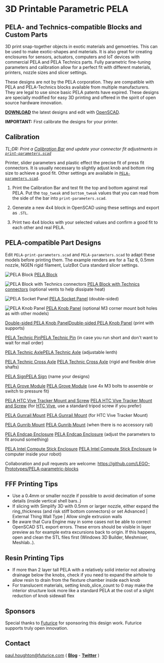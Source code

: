 # 3D Printable Parametric PELA #

## PELA- and Technics-compatible Blocks and Custom Parts ##

3D print snap-together objects in exotic materials and gemoetries. This can be used to make exotic-shapes and materials. It is also great for creating enclosures for sensors, actuators, computers and IoT devices with commercial PELA and PELA Technics parts. Fully parametric fine-tuning parameters and calibration allow for a perfect fit with different materials, printers, nozzle sizes and slicer settings.

These designs are not by the PELA corporation. They are compatible with PELA and PELA-Technics blocks available from multiple manufacturers. They are legal to use since basic PELA patents have expired. These designs are specially modified for easy 3D printing and offered in the spirit of open source hardware innovation. 

**[DOWNLOAD](https://github.com/PELA-Prototypes/parametric-PELA/archive/master.zip)** the latest designs and edit with [OpenSCAD](http://www.openscad.org/).

**IMPORTANT:** First calibrate the designs for your printer.

## Calibration ##

*TL;DR: Print a [Calibration Bar](https://github.com/PELA-Prototypes/parametric-PELA/blob/master/PELA-calibration/PELA-calibration.stl) and update your connector fit adjustments in [`print-parameters.scad`](https://github.com/PELA-Prototypes/parametric-PELA/blob/master/print-parameters.scad)*

Printer, slider parameters and plastic effect the precise fit of press fit connectors. It is usually necessary to slightly adjust knob and bottom ring size to achieve a good fit. Other settings are available in [`PELA-parameters.scad`](https://github.com/PELA-Prototypes/parametric-PELA/blob/master/PELA-parameters.scad).

1. Print the Calibration Bar and test fit the top and bottom against real PELA. Put the `top_tweak` and `bottom_tweak` values that you can read from the side of the bar into `print-parameters.scad`.

2. Generate a new 4x4 block in OpenSCAD using these settings and export as `.STL`.

3. Print two 4x4 blocks with your selected values and confirm a good fit to each other and real PELA.


## PELA-compatible Part Designs ##

Edit `PELA-print-parameters.scad` and `PELA-parameters.scad` to adapt these models before printing them. The example renders are for a Taz 6, 0.5mm nozzle, NGEN rigid filament, LulzBot Cura standard slicer settings.

![PELA Block](https://github.com/LEGO-Prototypes/PELA-parametric-blocks/blob/master/PELA-block-4-2-1.png "PELA Block")
[PELA Block](https://github.com/LEGO-Prototypes/PELA-parametric-blocks/blob/master/PELA-block-4-2-1.stl) 


![PELA Block with Technics connectors](https://github.com/LEGO-Prototypes/PELA-parametric-blocks/blob/master/PELA-technic-block-4-4-2.png "PELA Block with Technics connectors")
[PELA Block with Technics connectors](https://github.com/LEGO-Prototypes/PELA-parametric-blocks/blob/master/PELA-technic-block-4-4-2.stl) (optional vents to help dissipate heat)


![PELA Socket Panel](https://github.com/LEGO-Prototypes/PELA-parametric-blocks/blob/master/socket-panel/PELA-socket-panel.png)
[PELA Socket Panel](https://github.com/LEGO-Prototypes/PELA-parametric-blocks/blob/master/socket-panel/PELA-socket-panel.stl) (double-sided)


![PELA Knob Panel](https://github.com/LEGO-Prototypes/PELA-parametric-blocks/blob/master/knob-panel/PELA-knob-panel.png)
[PELA Knob Panel](https://github.com/LEGO-Prototypes/PELA-parametric-blocks/blob/master/knob-panel/PELA-knob-panel.stl) (optional M3 corner mount bolt holes as with other models)


[Double-sided PELA Knob Panel](https://github.com/LEGO-Prototypes/PELA-parametric-blocks/blob/master/PELA-knob-panel/PELA-double_sided-knob-panel.png)[Double-sided PELA Knob Panel](https://github.com/LEGO-Prototypes/PELA-parametric-blocks/blob/master/PELA-knob-panel/PELA-double_sided-knob-panel.stl) (print with supports)


[PELA Technic Pin](https://github.com/LEGO-Prototypes/PELA-parametric-blocks/blob/master/PELA-technic-pin.png)[PELA Technic Pin](https://github.com/LEGO-Prototypes/PELA-parametric-blocks/blob/master/PELA-technic-pin.stl) (in case you run short and don't want to wait for mail order)


[PELA Technic Axle](https://github.com/LEGO-Prototypes/PELA-parametric-blocks/blob/master/PELA-technic-axle.png)[PELA Technic Axle](https://github.com/LEGO-Prototypes/PELA-parametric-blocks/blob/master/PELA-technic-axle.stl) (adjustable lenth)


[PELA Technic Cross Axle](https://github.com/LEGO-Prototypes/PELA-parametric-blocks/blob/master/PELA-technic-cross-axle.png)
[PELA Technic Cross Axle](https://github.com/LEGO-Prototypes/PELA-parametric-blocks/blob/master/PELA-technic-cross-axle.stl) (rigid and flexible drive shafts)


[PELA Sign](https://github.com/LEGO-Prototypes/PELA-parametric-blocks/blob/master/sign/PELA-sign.png)[PELA Sign](https://github.com/LEGO-Prototypes/PELA-parametric-blocks/blob/master/sign/PELA-sign.stl) (name your designs)


[PELA Grove Module](https://github.com/LEGO-Prototypes/PELA-parametric-blocks/blob/master/grove-module-enclosure/PELA-grove-module-enclosure.png)
[PELA Grove Module](https://github.com/LEGO-Prototypes/PELA-parametric-blocks/blob/master/grove-module-enclosure/PELA-grove-module-enclosure.stl) (use 4x M3 bolts to assemble or switch to pressure fit)


[PELA HTC Vive Tracker Mount and Screw](https://github.com/PELA-Prototypes/parametric-PELA/blob/master/vive-tracker-mount/PELA-vive-tracker-mount.png)
[PELA HTC Vive Tracker Mount and Screw](https://github.com/PELA-Prototypes/parametric-PELA/blob/master/vive-tracker-mount/PELA-vive-tracker-mount.stl) (for [HTC Vive](https://www.vive.com/), use a standard tripod screw if you prefer)


[PELA Gunrail Mount](https://github.com/LEGO-Prototypes/PELA-parametric-blocks/blob/master/gunrail-mount/PELA-gunrail-mount.png)
[PELA Gunrail Mount](https://github.com/LEGO-Prototypes/PELA-parametric-blocks/blob/master/gunrail-mount/PELA-gunrail-mount.stl) (for HTC Vive Tracker Mount)


[PELA Gunrib Mount](https://github.com/LEGO-Prototypes/PELA-parametric-blocks/blob/master/gunrail-mount/PELA-gunrib-mount.png)
[PELA Gunrib Mount](https://github.com/LEGO-Prototypes/PELA-parametric-blocks/blob/master/gunrail-mount/PELA-gunrib-mount.stl) (when there is no accessory rail)


[PELA Endcap Enclosure](https://github.com/LEGO-Prototypes/PELA-parametric-blocks/blob/master/endcap-enclosure/PELA-endcap-enclosure.png)
[PELA Endcap Enclosure](https://github.com/LEGO-Prototypes/PELA-parametric-blocks/blob/master/endcap-enclosure/PELA-endcap-enclosure.stl) (adjust the parameters to fit around something)


[PELA Intel Compute Stick Enclosure](https://github.com/LEGO-Prototypes/PELA-parametric-blocks/blob/master/endcap-enclosure/PELA-endcap-intel-compute-stick-enclosure.png)
[PELA Intel Compute Stick Enclosure](https://github.com/LEGO-Prototypes/PELA-parametric-blocks/blob/master/endcap-enclosure/PELA-endcap-intel-compute-stick-enclosure.stl) (a computer inside your robot)


Collaboration and pull requests are welcome: https://github.com/LEGO-Prototypes/PELA-parametric-blocks


## FFF Printing Tips ##

* Use a 0.4mm or smaller nozzle if possible to avoid decimation of some details (inside vertical shell bars..)
* If slicing with Simplify 3D with 0.5mm or larger nozzle, either expand the ring_thickness (and risk stiff bottom connectors) or set Advanced | External Thing Wall Type | Allow single extrusion walls
* Be aware that Cura Engine may in some cases not be able to correct OpenSCAD STL export errors. These errors should be visible in layer preview as for example extra excursions back to origin. If this happens, open and clean the STL files first (Windows 3D Builder, Meshmixer, Meshlab..).

## Resin Printing Tips ##

* If more than 2 layer tall PELA with a relatively solid interior not allowing drainage below the knobs, check if you need to expand the airhole to allow resin to drain from the flexture chamber inside each knob
* For translucent materials, setting knob_slice_count to 0 may make the interior structure look more like a standard PELA at the cost of a slight reduction of knob sidewall flex

## Sponsors ##

Special thanks to [Futurice](http://futurice.com) for sponsoring this design work. Futurice supports truly open innovation.

## Contact ##

paul.houghton@futurice.com ( **[Blog](https://medium.com/@paulhoughton)** - **[Twitter](https://twitter.com/mobile_rat)** )
